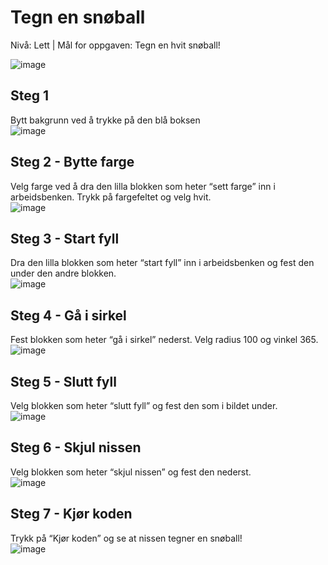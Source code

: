 
# Tegn en snøball
Nivå: Lett
| Mål for oppgaven: Tegn en hvit snøball!

![image](https://user-images.githubusercontent.com/44879629/138956409-5631bd18-56df-42cc-80bc-a2315ae636ba.png)

## Steg 1
Bytt bakgrunn ved å trykke på den blå boksen  
![image](https://user-images.githubusercontent.com/44879629/138956448-9164dc0b-dd12-4cd9-8c57-30c63918fca8.png)

## Steg 2 - Bytte farge
Velg farge ved å dra den lilla blokken som heter “sett farge” inn i arbeidsbenken.
Trykk på fargefeltet og velg hvit.  
![image](https://user-images.githubusercontent.com/44879629/138956487-8d64d025-7bfd-438b-bc81-fee02e53bf64.png)

## Steg 3 - Start fyll
Dra den lilla blokken som heter “start fyll” inn i arbeidsbenken og fest den under den andre
blokken.  
![image](https://user-images.githubusercontent.com/44879629/138956540-3e2a7315-878d-4271-97ae-0aa4db0af201.png)

## Steg 4 - Gå i sirkel
Fest blokken som heter “gå i sirkel” nederst. Velg radius 100 og vinkel 365.  
![image](https://user-images.githubusercontent.com/44879629/138956574-ebdc4682-4cbf-433f-9071-5aeca70fac91.png)

## Steg 5 - Slutt fyll
Velg blokken som heter “slutt fyll” og fest den som i bildet under.  
![image](https://user-images.githubusercontent.com/44879629/138956647-4e1afcbe-37f9-4a4a-95ae-9ead8965fb86.png)

## Steg 6 - Skjul nissen
Velg blokken som heter “skjul nissen” og fest den nederst.  
![image](https://user-images.githubusercontent.com/44879629/138956689-ad43b517-471a-4321-b7fd-67d07655693e.png)

## Steg 7 - Kjør koden
Trykk på “Kjør koden” og se at nissen tegner en snøball!  
![image](https://user-images.githubusercontent.com/44879629/138956718-9307a47a-a84f-41c5-9a8e-05fd1704143f.png)

